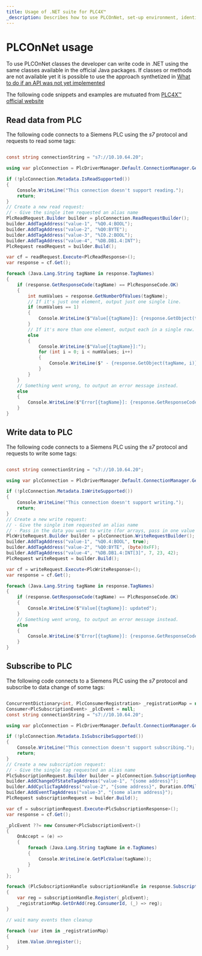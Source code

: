 ```yaml
---
title: Usage of .NET suite for PLC4X™
_description: Describes how to use PLCOnNet, set-up environment, identify the JVM™ and write good code
---
```


# PLCOnNet usage

To use PLCOnNet classes the developer can write code in .NET using the same classes available in the official Java packages.
If classes or methods are not available yet it is possible to use the approach synthetized in [What to do if an API was not yet implemented](https://jnet.masesgroup.com/articles/API_extensibility.html)

The following code snippets and examples are mutuated from [PLC4X™ official website](https://plc4x.apache.org/plc4x/latest/users/getting-started/plc4j.html)

## Read data from PLC

The following code connects to a Siemens PLC using the _s7_ protocol and requests to read some tags:

``` C#

const string connectionString = "s7://10.10.64.20";

using var plcConnection = PlcDriverManager.Default.ConnectionManager.GetConnection(connectionString);

if (!plcConnection.Metadata.IsReadSupported())
{
    Console.WriteLine("This connection doesn't support reading.");
    return;
}
// Create a new read request:
// - Give the single item requested an alias name
PlcReadRequest.Builder builder = plcConnection.ReadRequestBuilder();
builder.AddTagAddress("value-1", "%Q0.4:BOOL");
builder.AddTagAddress("value-2", "%Q0:BYTE");
builder.AddTagAddress("value-3", "%I0.2:BOOL");
builder.AddTagAddress("value-4", "%DB.DB1.4:INT");
PlcRequest readRequest = builder.Build();

var cf = readRequest.Execute<PlcReadResponse>();
var response = cf.Get();

foreach (Java.Lang.String tagName in response.TagNames)
{
    if (response.GetResponseCode(tagName) == PlcResponseCode.OK)
    {
        int numValues = response.GetNumberOfValues(tagName);
        // If it's just one element, output just one single line.
        if (numValues == 1)
        {
            Console.WriteLine($"Value[{tagName}]: {response.GetObject(tagName)}");
        }
        // If it's more than one element, output each in a single row.
        else
        {
            Console.WriteLine($"Value[{tagName}]:");
            for (int i = 0; i < numValues; i++)
            {
                Console.WriteLine($" - {response.GetObject(tagName, i)}");
            }
        }
    }
    // Something went wrong, to output an error message instead.
    else
    {
        Console.WriteLine($"Error[{tagName}]: {response.GetResponseCode(tagName).Name()}");
    }
}

```

## Write data to PLC

The following code connects to a Siemens PLC using the _s7_ protocol and requests to write some tags:

``` C#

const string connectionString = "s7://10.10.64.20";

using var plcConnection = PlcDriverManager.Default.ConnectionManager.GetConnection(connectionString);

if (!plcConnection.Metadata.IsWriteSupported())
{
    Console.WriteLine("This connection doesn't support writing.");
    return;
}
// Create a new write request:
// - Give the single item requested an alias name
// - Pass in the data you want to write (for arrays, pass in one value for every element)
PlcWriteRequest.Builder builder = plcConnection.WriteRequestBuilder();
builder.AddTagAddress("value-1", "%Q0.4:BOOL", true);
builder.AddTagAddress("value-2", "%Q0:BYTE", (byte)0xFF);
builder.AddTagAddress("value-4", "%DB.DB1.4:INT[3]", 7, 23, 42);
PlcRequest writeRequest = builder.Build();

var cf = writeRequest.Execute<PlcWriteResponse>();
var response = cf.Get();

foreach (Java.Lang.String tagName in response.TagNames)
{
    if (response.GetResponseCode(tagName) == PlcResponseCode.OK)
    {
        Console.WriteLine($"Value[{tagName}]: updated");
    }
    // Something went wrong, to output an error message instead.
    else
    {
        Console.WriteLine($"Error[{tagName}]: {response.GetResponseCode(tagName).Name()}");
    }
}

```

## Subscribe to PLC

The following code connects to a Siemens PLC using the _s7_ protocol and subscribe to data change of some tags:

``` C#

ConcurrentDictionary<int, PlcConsumerRegistration> _registrationMap = new();
Consumer<PlcSubscriptionEvent> _plcEvent = null;
const string connectionString = "s7://10.10.64.20";

using var plcConnection = PlcDriverManager.Default.ConnectionManager.GetConnection(connectionString);

if (!plcConnection.Metadata.IsSubscribeSupported())
{
    Console.WriteLine("This connection doesn't support subscribing.");
    return;
}
// Create a new subscription request:
// - Give the single tag requested an alias name
PlcSubscriptionRequest.Builder builder = plcConnection.SubscriptionRequestBuilder();
builder.AddChangeOfStateTagAddress("value-1", "{some address}");
builder.AddCyclicTagAddress("value-2", "{some address}", Duration.OfMillis(1000));
builder.AddEventTagAddress("value-3", "{some alarm address}");
PlcRequest subscriptionRequest = builder.Build();

var cf = subscriptionRequest.Execute<PlcSubscriptionResponse>();
var response = cf.Get();

_plcEvent ??= new Consumer<PlcSubscriptionEvent>()
{
    OnAccept = (e) =>
    {
        foreach (Java.Lang.String tagName in e.TagNames)
        {
            Console.WriteLine(e.GetPlcValue(tagName));
        }
    }
};

foreach (PlcSubscriptionHandle subscriptionHandle in response.SubscriptionHandles)
{
    var reg = subscriptionHandle.Register(_plcEvent);
    _registrationMap.GetOrAdd(reg.ConsumerId, (_) => reg); 
}

// wait many events then cleanup

foreach (var item in _registrationMap)
{
    item.Value.Unregister();
}

```